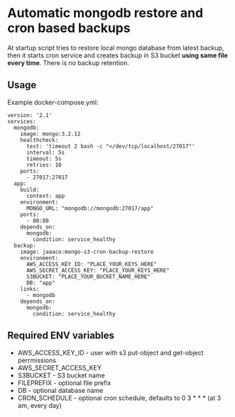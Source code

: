 # Automatic mongodb restore and cron based backups

At startup script tries to restore local mongo database from latest backup, then it starts cron service and creates 
backup in S3 bucket **using same file every time**. There is no backup retention.

## Usage

Example docker-compose.yml:

```
version: '2.1'
services:
  mongodb:
    image: mongo:3.2.12
    healthcheck:
      test: 'timeout 2 bash -c "</dev/tcp/localhost/27017"'
      interval: 5s
      timeout: 5s
      retries: 10
    ports:
      - 27017:27017
  app:
    build:
      context: app
    environment:
      MONGO_URL: "mongodb://mongodb:27017/app"
    ports:
      - 80:80
    depends_on:
      mongodb:
        condition: service_healthy
  backup:
    image: jaaaco:mongo-s3-cron-backup-restore
    environment:
      AWS_ACCESS_KEY_ID: "PLACE_YOUR_KEYS_HERE"
      AWS_SECRET_ACCESS_KEY: "PLACE_YOUR_KEYS_HERE"
      S3BUCKET: "PLACE_YOUR_BUCKET_NAME_HERE"
      DB: "app"
    links:
      - mongodb
    depends_on:
      mongodb:
        condition: service_healthy
```

## Required ENV variables

* AWS_ACCESS_KEY_ID - user with s3 put-object and get-object perrmissions
* AWS_SECRET_ACCESS_KEY
* S3BUCKET - S3 bucket name
* FILEPREFIX - optional file prefix
* DB - optional database name
* CRON_SCHEDULE - optional cron schedule, defaults to 0 3 * * * (at 3 am, every day)